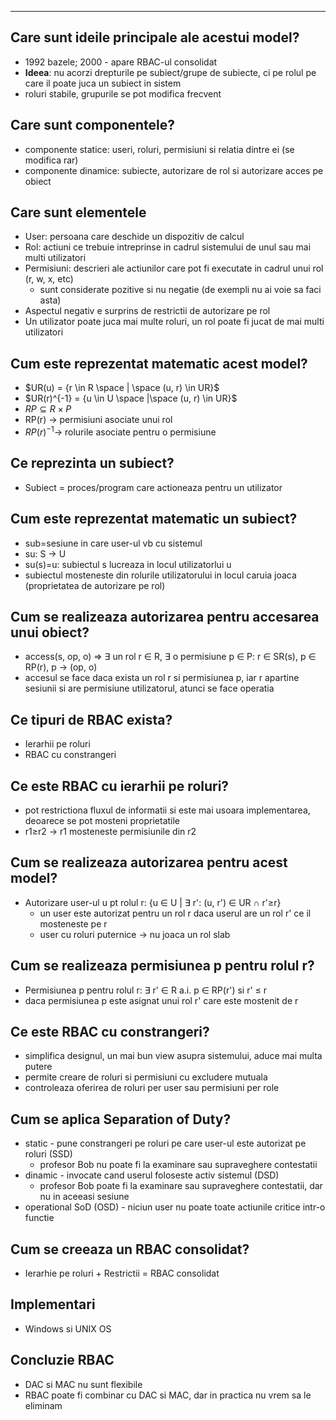 ----
## Care sunt ideile principale ale acestui model?
 - 1992 bazele; 2000 - apare RBAC-ul consolidat
 - **Ideea**: nu acorzi drepturile pe subiect/grupe de subiecte, ci pe rolul pe care il poate juca un subiect in sistem
 - roluri stabile, grupurile se pot modifica frecvent
## Care sunt componentele?
 - componente statice: useri, roluri, permisiuni si relatia dintre ei (se modifica rar)
 - componente dinamice: subiecte, autorizare de rol si autorizare acces pe obiect
## Care sunt elementele
 - User: persoana care deschide un dispozitiv de calcul
 - Rol: actiuni ce trebuie intreprinse in cadrul sistemului de unul sau mai multi utilizatori
 - Permisiuni: descrieri ale actiunilor care pot fi executate in cadrul unui rol (r, w, x, etc)
	 - sunt considerate pozitive si nu negatie (de exempli nu ai voie sa faci asta)
 - Aspectul negativ e surprins de restrictii de autorizare pe rol
 - Un utilizator poate juca mai multe roluri, un rol poate fi jucat de mai multi utilizatori
## Cum este reprezentat matematic acest model?
 - $UR(u) = {r \in R \space | \space (u, r) \in UR}$
 - $UR(r)^{-1} = {u \in U \space |\space (u, r) \in UR}$ 
 - $RP \subseteq R \times P$
 - RP(r) -> permisiuni asociate unui rol
 - $RP(r)^{-1}$-> rolurile asociate pentru o permisiune
## Ce reprezinta un subiect?
 - Subiect = proces/program care actioneaza pentru un utilizator
## Cum este reprezentat matematic un subiect?
 - sub=sesiune in care user-ul vb cu sistemul
 - su: S -> U
 - su(s)=u: subiectul s lucreaza in locul utilizatorlui u
 - subiectul mosteneste din rolurile utilizatorului in locul caruia joaca (proprietatea de autorizare pe rol)
## Cum se realizeaza autorizarea pentru accesarea unui obiect?
 - access(s, op, o) => $\exists$ un rol r $\in$ R, $\exists$ o permisiune p $\in$ P: r $\in$ SR(s), p $\in$ RP(r), p -> (op, o)
 - accesul se face daca exista un rol r si permisiunea p, iar r apartine sesiunii si are permisiune utilizatorul, atunci se face operatia					

## Ce tipuri de RBAC exista?
 - Ierarhii pe roluri
 - RBAC cu constrangeri

## Ce este RBAC cu ierarhii pe roluri?
 - pot restrictiona fluxul de informatii si este mai usoara implementarea, deoarece
se pot mosteni proprietatile
 - r1$\geq$r2 -> r1 mosteneste permisiunile din r2

## Cum se realizeaza autorizarea pentru acest model?
 - Autorizare user-ul u pt rolul r: {u $\in$ U | $\exists$ r': (u, r') $\in$ UR $\cap$ r'$\geq$r}
	- un user este autorizat pentru un rol r daca userul are un rol r' ce il mosteneste pe r
	- user cu roluri puternice -> nu joaca un rol slab
## Cum se realizeaza permisiunea p pentru rolul r?
 - Permisiunea p pentru rolul r: $\exists$ r' $\in$ R a.i. p $\in$ RP(r') si r' $\leq$ r
 - daca permisiunea p este asignat unui rol r' care este mostenit de r
	
## Ce este RBAC cu constrangeri?
 - simplifica designul, un mai bun view asupra sistemului, aduce mai multa putere
 - permite creare de roluri si permisiuni cu excludere mutuala
 - controleaza oferirea de roluri per user sau permisiuni per role

## Cum se aplica Separation of Duty?
 - static - pune constrangeri pe roluri pe care user-ul este autorizat pe roluri (SSD)
	- profesor Bob nu poate fi la examinare sau supraveghere contestatii 
- dinamic - invocate cand userul foloseste activ sistemul (DSD)
	- profesor Bob poate fi la examinare sau supraveghere contestatii, dar nu in aceeasi sesiune
- operational SoD (OSD) - niciun user nu poate toate actiunile critice intr-o functie

## Cum se creeaza un RBAC consolidat?
 - Ierarhie pe roluri + Restrictii = RBAC consolidat

## Implementari
- Windows si UNIX OS

## Concluzie RBAC
- DAC si MAC nu sunt flexibile
- RBAC poate fi combinar cu DAC si MAC, dar in practica nu vrem sa le eliminam


